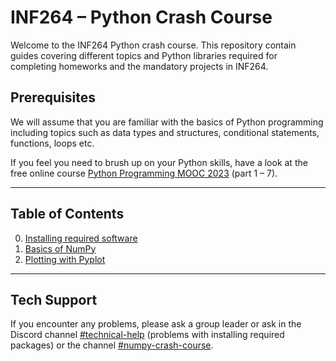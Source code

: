 # INF264 – Python Crash Course 

Welcome to the INF264 Python crash course. This repository contain guides covering different topics and Python libraries required for completing homeworks and the mandatory projects in INF264.

## Prerequisites

We will assume that you are familiar with the basics of Python programming including topics such as data types and structures, conditional statements, functions, loops etc.

If you feel you need to brush up on your Python skills, have a look at the free online course [Python Programming MOOC 2023](https://programming-23.mooc.fi/) (part 1 – 7).

---

## Table of Contents

0. [Installing required software](./install_conda.md)
1. [Basics of NumPy](./numpy.md)
3. [Plotting with Pyplot](./pyplot.md)

---

## Tech Support

If you encounter any problems, please ask a group leader or ask in the Discord channel [#technical-help](https://discord.com/channels/1248589525341704254/1248593123026927726) (problems with installing required packages) or the channel [#numpy-crash-course](https://discord.com/channels/1248589525341704254/1248645036946620488).
